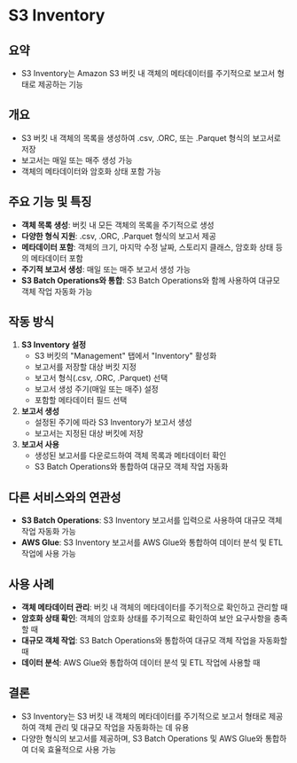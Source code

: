 # S3 Inventory

## 요약
- S3 Inventory는 Amazon S3 버킷 내 객체의 메타데이터를 주기적으로 보고서 형태로 제공하는 기능

## 개요
- S3 버킷 내 객체의 목록을 생성하여 .csv, .ORC, 또는 .Parquet 형식의 보고서로 저장
- 보고서는 매일 또는 매주 생성 가능
- 객체의 메타데이터와 암호화 상태 포함 가능

## 주요 기능 및 특징
- **객체 목록 생성**: 버킷 내 모든 객체의 목록을 주기적으로 생성
- **다양한 형식 지원**: .csv, .ORC, .Parquet 형식의 보고서 제공
- **메타데이터 포함**: 객체의 크기, 마지막 수정 날짜, 스토리지 클래스, 암호화 상태 등의 메타데이터 포함
- **주기적 보고서 생성**: 매일 또는 매주 보고서 생성 가능
- **S3 Batch Operations와 통합**: S3 Batch Operations와 함께 사용하여 대규모 객체 작업 자동화 가능

## 작동 방식
1. **S3 Inventory 설정**
   - S3 버킷의 "Management" 탭에서 "Inventory" 활성화
   - 보고서를 저장할 대상 버킷 지정
   - 보고서 형식(.csv, .ORC, .Parquet) 선택
   - 보고서 생성 주기(매일 또는 매주) 설정
   - 포함할 메타데이터 필드 선택
2. **보고서 생성**
   - 설정된 주기에 따라 S3 Inventory가 보고서 생성
   - 보고서는 지정된 대상 버킷에 저장
3. **보고서 사용**
   - 생성된 보고서를 다운로드하여 객체 목록과 메타데이터 확인
   - S3 Batch Operations와 통합하여 대규모 객체 작업 자동화

## 다른 서비스와의 연관성
- **S3 Batch Operations**: S3 Inventory 보고서를 입력으로 사용하여 대규모 객체 작업 자동화 가능
- **AWS Glue**: S3 Inventory 보고서를 AWS Glue와 통합하여 데이터 분석 및 ETL 작업에 사용 가능

## 사용 사례
- **객체 메타데이터 관리**: 버킷 내 객체의 메타데이터를 주기적으로 확인하고 관리할 때
- **암호화 상태 확인**: 객체의 암호화 상태를 주기적으로 확인하여 보안 요구사항을 충족할 때
- **대규모 객체 작업**: S3 Batch Operations와 통합하여 대규모 객체 작업을 자동화할 때
- **데이터 분석**: AWS Glue와 통합하여 데이터 분석 및 ETL 작업에 사용할 때

## 결론
- S3 Inventory는 S3 버킷 내 객체의 메타데이터를 주기적으로 보고서 형태로 제공하여 객체 관리 및 대규모 작업을 자동화하는 데 유용
- 다양한 형식의 보고서를 제공하며, S3 Batch Operations 및 AWS Glue와 통합하여 더욱 효율적으로 사용 가능